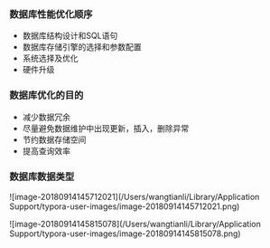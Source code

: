 ### 数据库性能优化顺序

- 数据库结构设计和SQL语句
- 数据库存储引擎的选择和参数配置
- 系统选择及优化
- 硬件升级

### 数据库优化的目的

- 减少数据冗余
- 尽量避免数据维护中出现更新，插入，删除异常
- 节约数据存储空间
- 提高查询效率



### 数据库数据类型

![image-20180914145712021](/Users/wangtianli/Library/Application Support/typora-user-images/image-20180914145712021.png)

![image-20180914145815078](/Users/wangtianli/Library/Application Support/typora-user-images/image-20180914145815078.png)